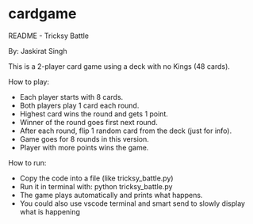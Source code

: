 # cardgame

README - Tricksy Battle

By: Jaskirat Singh

This is a 2-player card game using a deck with no Kings (48 cards).

How to play:
- Each player starts with 8 cards.
- Both players play 1 card each round.
- Highest card wins the round and gets 1 point.
- Winner of the round goes first next round.
- After each round, flip 1 random card from the deck (just for info).
- Game goes for 8 rounds in this version.
- Player with more points wins the game.

How to run:
- Copy the code into a file (like tricksy_battle.py)
- Run it in terminal with: python tricksy_battle.py
- The game plays automatically and prints what happens.
- You could also use vscode terminal and smart send to slowly display what is happening
